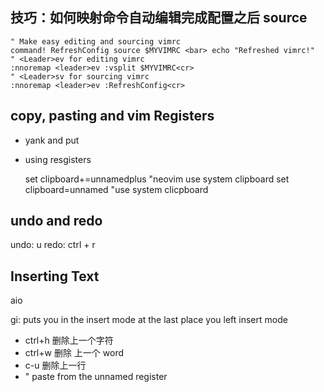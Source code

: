 

## 技巧：如何映射命令自动编辑完成配置之后 source

    " Make easy editing and sourcing vimrc
    command! RefreshConfig source $MYVIMRC <bar> echo "Refreshed vimrc!"
    " <Leader>ev for editing vimrc
    :nnoremap <leader>ev :vsplit $MYVIMRC<cr>
    " <Leader>sv for sourcing vimrc
    :nnoremap <leader>ev :RefreshConfig<cr>


## copy, pasting and vim Registers

- yank and put
- using resgisters

    set clipboard+=unnamedplus  "neovim use system clipboard
    set clipboard=unnamed "use system clicpboard


## undo and redo


undo: u
redo: ctrl + r


## Inserting Text
aio

gi: puts you in the insert mode at the last place you left insert mode

- ctrl+h 删除上一个字符
- ctrl+w 删除 上一个 word
- c-u 删除上一行
- <C-R>" paste from the unnamed register
